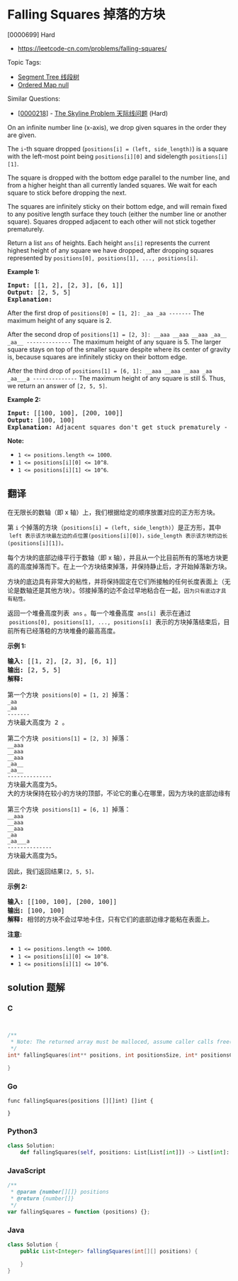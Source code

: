 # Falling Squares 掉落的方块

[0000699] Hard

- https://leetcode-cn.com/problems/falling-squares/

Topic Tags:

- [Segment Tree 线段树](https://leetcode-cn.com/tag/segment-tree/)
- [Ordered Map null](https://leetcode-cn.com/tag/ordered-map/)

Similar Questions:

- [[0000218](https://leetcode-cn.com/problems/the-skyline-problem/)] - [The Skyline Problem 天际线问题](./0000218.the-skyline-problem.md) (Hard)

On an infinite number line (x-axis), we drop given squares in the order they are given.

The `i`\-th square dropped (`positions[i] = (left, side_length)`) is a square with the left-most point being `positions[i][0]` and sidelength `positions[i][1]`.

The square is dropped with the bottom edge parallel to the number line, and from a higher height than all currently landed squares. We wait for each square to stick before dropping the next.

The squares are infinitely sticky on their bottom edge, and will remain fixed to any positive length surface they touch (either the number line or another square). Squares dropped adjacent to each other will not stick together prematurely.



Return a list `ans` of heights. Each height `ans[i]` represents the current highest height of any square we have dropped, after dropping squares represented by `positions[0], positions[1], ..., positions[i]`.

**Example 1:**

<pre><b>Input:</b> [[1, 2], [2, 3], [6, 1]]
<b>Output:</b> [2, 5, 5]
<b>Explanation:</b>
</pre>

After the first drop of `positions[0] = [1, 2]: _aa _aa -------` The maximum height of any square is 2.

After the second drop of `positions[1] = [2, 3]: __aaa __aaa __aaa _aa__ _aa__ --------------` The maximum height of any square is 5. The larger square stays on top of the smaller square despite where its center of gravity is, because squares are infinitely sticky on their bottom edge.

After the third drop of `positions[1] = [6, 1]: __aaa __aaa __aaa _aa _aa___a --------------` The maximum height of any square is still 5. Thus, we return an answer of `[2, 5, 5]`.



**Example 2:**

<pre><b>Input:</b> [[100, 100], [200, 100]]
<b>Output:</b> [100, 100]
<b>Explanation:</b> Adjacent squares don't get stuck prematurely - only their bottom edge can stick to surfaces.
</pre>

**Note:**

- `1 <= positions.length <= 1000`.
- `1 <= positions[i][0] <= 10^8`.
- `1 <= positions[i][1] <= 10^6`.

## 翻译

在无限长的数轴（即 x 轴）上，我们根据给定的顺序放置对应的正方形方块。

第 `i` 个掉落的方块（`positions[i] = (left, side_length)`）是正方形，其中  `left 表示该方块最左边的点位置(positions[i][0])，side_length 表示该方块的边长(positions[i][1])。`

每个方块的底部边缘平行于数轴（即 x 轴），并且从一个比目前所有的落地方块更高的高度掉落而下。在上一个方块结束掉落，并保持静止后，才开始掉落新方块。

方块的底边具有非常大的粘性，并将保持固定在它们所接触的任何长度表面上（无论是数轴还是其他方块）。邻接掉落的边不会过早地粘合在一起，`因为只有底边才具有粘性。`

返回一个堆叠高度列表  `ans` 。每一个堆叠高度  `ans[i]`  表示在通过  `positions[0], positions[1], ..., positions[i]`  表示的方块掉落结束后，目前所有已经落稳的方块堆叠的最高高度。

**示例 1:**

<pre><strong>输入:</strong> [[1, 2], [2, 3], [6, 1]]
<strong>输出:</strong> [2, 5, 5]
<strong>解释:

</strong>第一个方块 <code>positions[0] = [1, 2] </code>掉落：
<code>_aa
_aa
-------
</code>方块最大高度为 2 。

第二个方块 <code>positions[1] = [2, 3] </code>掉落：
<code>__aaa
__aaa
__aaa
_aa__
_aa__
--------------
</code>方块最大高度为5。
大的方块保持在较小的方块的顶部，不论它的重心在哪里，因为方块的底部边缘有非常大的粘性。

第三个方块 <code>positions[1] = [6, 1] </code>掉落：
<code>__aaa
__aaa
__aaa
_aa
_aa___a
-------------- 
</code>方块最大高度为5。

因此，我们返回结果<code>[2, 5, 5]。</code>
</pre>

**示例 2:**

<pre><strong>输入:</strong> [[100, 100], [200, 100]]
<strong>输出:</strong> [100, 100]
<strong>解释:</strong> 相邻的方块不会过早地卡住，只有它们的底部边缘才能粘在表面上。
</pre>

**注意:**

- `1 <= positions.length <= 1000`.
- `1 <= positions[i][0] <= 10^8`.
- `1 <= positions[i][1] <= 10^6`.

## solution 题解

### C

```c


/**
 * Note: The returned array must be malloced, assume caller calls free().
 */
int* fallingSquares(int** positions, int positionsSize, int* positionsColSize, int* returnSize){

}


```

### Go

```golang
func fallingSquares(positions [][]int) []int {

}
```

### Python3

```python
class Solution:
    def fallingSquares(self, positions: List[List[int]]) -> List[int]:

```

### JavaScript

```javascript
/**
 * @param {number[][]} positions
 * @return {number[]}
 */
var fallingSquares = function (positions) {};
```

### Java

```java
class Solution {
    public List<Integer> fallingSquares(int[][] positions) {

    }
}
```

